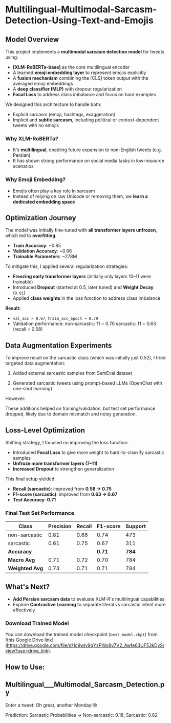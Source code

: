 # Multilingual-Multimodal-Sarcasm-Detection-Using-Text-and-Emojis

## Model Overview

This project implements a **multimodal sarcasm detection model** for tweets using:

- **[XLM-RoBERTa-base]** as the core multilingual encoder
- A learned **emoji embedding layer** to represent emojis explicitly
- A **fusion mechanism** combining the [CLS] token output with the averaged emoji embeddings
- A **deep classifier (MLP)** with dropout regularization
- **Focal Loss** to address class imbalance and focus on hard examples

We designed this architecture to handle both:
- Explicit sarcasm (emoji, hashtags, exaggeration)
- Implicit and **subtle sarcasm**, including political or context-dependent tweets with no emojis

### Why XLM-RoBERTa?

- It's **multilingual**, enabling future expansion to non-English tweets (e.g. Persian)
- It has shown strong performance on social media tasks in low-resource scenarios

### Why Emoji Embedding?

- Emojis often play a key role in sarcasm
- Instead of relying on raw Unicode or removing them, we **learn a dedicated embedding space**



##  Optimization Journey

The model was initially fine-tuned with **all transformer layers unfrozen**, which led to **overfitting**:  
- **Train Accuracy**: ~0.85  
- **Validation Accuracy**: ~0.66  
- **Trainable Parameters**: ~278M  

To mitigate this, I applied several regularization strategies:

-  **Freezing early transformer layers** (initially only layers 10–11 were trainable)  
-  Introduced **Dropout** (started at 0.5, later tuned) and **Weight Decay** (`0.01`)  
-  Applied **class weights** in the loss function to address class imbalance  

**Result:**  
- `val_acc ≈ 0.67`, `train_acc_epoch ≈ 0.79`  
- Validation performance:
non-sarcastic: f1 = 0.70
sarcastic: f1 = 0.63 (recall = 0.58)

##  Data Augmentation Experiments
To improve recall on the sarcastic class (which was initially just 0.52), I tried targeted data augmentation:

1) Added external sarcastic samples from SemEval dataset

2) Generated sarcastic tweets using prompt-based LLMs (OpenChat with one-shot learning)

However:

These additions helped on training/validation, but test set performance dropped, likely due to domain mismatch and noisy generation.

##  Loss-Level Optimization

Shifting strategy, I focused on improving the loss function:

-  Introduced **Focal Loss** to give more weight to hard-to-classify sarcastic samples  
-  **Unfroze more transformer layers (7–11)**  
-  **Increased Dropout** to strengthen generalization

This final setup yielded:

- **Recall (sarcastic)**: improved from **0.58 → 0.75**  
- **F1-score (sarcastic)**: improved from **0.63 → 0.67**  
- **Test Accuracy**: **0.71**

### Final Test Set Performance

| Class          | Precision | Recall | F1-score | Support |
|----------------|-----------|--------|----------|---------|
| non-sarcastic  | 0.81      | 0.68   | 0.74     | 473     |
| sarcastic      | 0.61      | 0.75   | 0.67     | 311     |
| **Accuracy**   |           |        | **0.71** | **784** |
| **Macro Avg**  | 0.71      | 0.72   | 0.70     | 784     |
| **Weighted Avg** | 0.73    | 0.71   | 0.71     | 784     |


##  What's Next?

-  **Add Persian sarcasm data** to evaluate XLM-R's multilingual capabilities  
-  Explore **Contrastive Learning** to separate literal vs sarcastic intent more effectively

###  Download Trained Model

You can download the trained model checkpoint (`best_model.ckpt`) from [this Google Drive link] (https://drive.google.com/file/d/1c9wIv9qYzPWo9v7V2_Awfe63UF53kDyS/view?usp=drive_link).
  
##  How to Use:
##  Multilingual___Multimodal_Sarcasm_Detection.py
Enter a tweet: Oh great, another Monday!😢

Prediction: Sarcastic 
Probabilities → Non-sarcastic: 0.18, Sarcastic: 0.82
